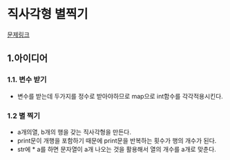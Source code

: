 # 직사각형 별찍기
[문제링크](https://programmers.co.kr/learn/courses/30/lessons/12969)

## 1.아이디어

### 1.1. 변수 받기 
- 변수를 받는데 두가지를 정수로 받아야하므로 map으로 int함수를 각각적용시킨다.

### 1.2 별 찍기
- a개의열, b개의 행을 갖는 직사각형을 만든다.
- print문이 개행을 포함하기 때문에 print문을 반복하는 횟수가 행의 개수가 된다.
- str에 * a를 하면 문자열이 a개 나오는 것을 활용해서 열의 개수를 a개로 맞춘다.